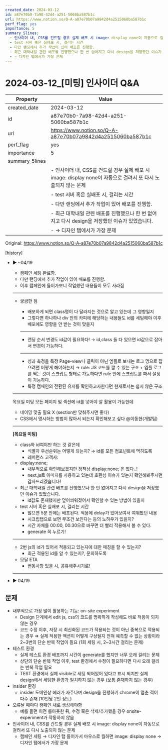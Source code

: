 ```yaml
---
created_date: 2024-03-12
id: a87e70b0-7a98-42d4-a251-5060ba587b1c
url: https://www.notion.so/Q-A-a87e70b07a9842d4a2515060ba587b1c
perf_flag: yes
importance: 5
summary_5lines:
  - 인사이더 내, CSS를 건드릴 경우 실제 배포 시 image: display none이 자동으로 걸려서 또 다시 노출되지 않는 문제
  - test 서버 혹은 실배포 시, 걸리는 시간
  - 다만 랜딩에서 추가 작업이 있어 배포를 진행함.
  - 최근 대학내일 관련 배포를 진행했으나 한 번 없어지고 다시 design을 저장했던 이슈가 있었습니다.
  - → 디자인 탭에서가 가장 문제
---
```


# 2024-03-12_[미팅] 인사이더 Q&A

| Property | Value |
| --- | --- |
| created_date | 2024-03-12 |
| id | a87e70b0-7a98-42d4-a251-5060ba587b1c |
| url | https://www.notion.so/Q-A-a87e70b07a9842d4a2515060ba587b1c |
| perf_flag | yes |
| importance | 5 |
| summary_5lines | |
|  | - 인사이더 내, CSS를 건드릴 경우 실제 배포 시 image: display none이 자동으로 걸려서 또 다시 노출되지 않는 문제 |
|  | - test 서버 혹은 실배포 시, 걸리는 시간 |
|  | - 다만 랜딩에서 추가 작업이 있어 배포를 진행함. |
|  | - 최근 대학내일 관련 배포를 진행했으나 한 번 없어지고 다시 design을 저장했던 이슈가 있었습니다. |
|  | - → 디자인 탭에서가 가장 문제 |

Original: https://www.notion.so/Q-A-a87e70b07a9842d4a2515060ba587b1c

[history]
- ▶ ~04/19
  - 캠페인 세팅 완료함.
  - 다만 랜딩에서 추가 작업이 있어 배포를 진행함.
  - 이후 캠페인에 들어가보니 작업했던 내용들이 모두 사라짐

  ---
  - 궁금한 점
    - 배포하게 되면 class명이 다 달라지는 것으로 알고 있는데 그 영향일지
    - 그렇다면 하나하나 div 안의 카피에 해당하는 내용들도 id를 세팅해야 이후 배포에도 영향을 안 받는 것이 맞을지

    ---
    - 랜딩 순서 변경도 id값이 필요하다!
    → id,class 둘 다 있으면 id값으로 잡아서 변경이 가능하다.

    ---
    - 성과 측정을 특정 Page-view나 클릭이 아닌 엠플로 보내는 로그 명으로 잡으려면 어떻게 해야하는지
    → rule: JS 코드를 짤 수 있는 구조 + 엠플 로그를 찍는 것이 스크립트 형태로 가능하다면 rule 안에 스크립트를 짜서 설정이 가능하다.
    - 특정 캠페인의 전환된 유저를 확인하고자한다면 현재로서는 쉽지 않은 구조

  ---
  목요일 미팅
  모든 페이지 및 섹션에 id를 넣어야 잘 활용이 가능한데
  - 네이밍 맞출 필요 X (section만 맞춰주시면 좋다)
  - CSS에서 명시하는 방법이 많아서 되는지 확인해보고 싶다 @이동현(개발팀) 

  ---
  **[목요일 미팅]**
  - class와 id여야만 하는 것 같은데 
    - 식별자 우선순위는 어떻게 되는지? → id를 모든 컴포넌트에 먹히도록
    - 레퍼런스 고객사: 
  - display:none;
    - 내부적으로 확인해보겠지만 정책상 display:none; 은 없다..!
    - next.js로 이미지를 사용하고 있는데 호환성 이슈가 있는지 확인해봐주시면 감사드리겠습니다!
  - 최근 대학내일 관련 배포를 진행했으나 한 번 없어지고 다시 design을 저장했던 이슈가 있었습니다.
    - id값도 존재했지만 덮어씌워졌어서 확인할 수 있는 방법이 있을지
  - test 서버 혹은 실배포 시, 걸리는 시간
    - 많으면 5분 안에는 배포된다. 적용에 delay가 있어보여서 여쭤봤던 내용
    - 시크립탭으로 보면 무조건 보인다는 등의 노하우가 있을지?
    - 시간 자체를 00:00, 00:30으로 바꾸면 더 빨리 적용해서 볼 수 있다.
    - generate 꼭 누르기! 

  ---
  - 2번 js의 id가 있어서 적용되고 있는지에 대한 매칭을 할 수 있는지?
    - 최근 적용된 id를 알 수 있는지?, 문의하도록
  - 모달 ETA 
    - 변동사항 있을 시, 공유해주시기로!

  ---
- ▶ 04/19

## 문제 
  - 내부적으로 가장 많이 활용하는 기능: on-site experiment
    - Design 단계에서 edit js, css의 코드를 명확하게 작성해도 바로 적용이 되지 않는 경우
    - 코드 수정 이후, 저장 시 최신화된 코드가 적용되는 것이 아닌 중복으로 적용되는 경우
    ⇒ 실제 적용한 액션이 어떻게 구상될지 전혀 예측할 수 없는 상황이라 2~3번의 단순 반복 작업이 필요 (1회 세팅 시, 2~3시간 걸리는 문제)
  - 테스트 환경 
    - 실제 테스트 환경 배포까지 시간이 generate를 했지만 너무 오래 걸리는 문제 
    - 상단의 단순 반복 작업 이후, test 환경에서 수정이 필요하다면 다시 오래 걸리는 반복 작업 필요
    - TEST 환경에서 실제 visible로 세팅 되어있어 있다고 표시 되지만 실제 design에서 세팅한 환경과 일치하지 않는 경우 (보통 존재하지 않는 경우)
  - insider 환경
    - insider 도메인상 에러가 자주나며 design을 진행하기 chrome이 멈춘 적이 다수 존재 (10번당 2번 정도)
  - 오류날 때마다 캠페인 새로 생성해야함 
    - 예를 들면 이전 롤아웃한 뒤, 수정 혹은 삭제/추가했을 경우 onsite-experiment가 작동하지 않음
  - 인사이더 내, CSS를 건드릴 경우 실제 배포 시 image: display none이 자동으로 걸려서 또 다시 노출되지 않는 문제
    - 캠페인 세팅 → 디자인 탭 들어가서 마우스로 뭘하면 image: display none
  → 디자인 탭에서가 가장 문제
